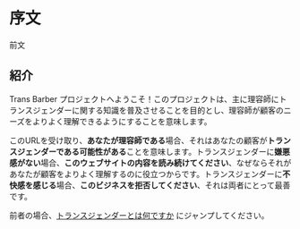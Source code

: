 # 序文

前文

## 紹介

Trans Barber プロジェクトへようこそ！このプロジェクトは、主に理容師にトランスジェンダーに関する知識を普及させることを目的とし、理容師が顧客のニーズをよりよく理解できるようにすることを意味します。

このURLを受け取り、**あなたが理容師である**場合、それはあなたの顧客が**トランスジェンダーである可能性がある**ことを意味します。トランスジェンダーに**嫌悪感がない**場合、**このウェブサイトの内容を読み続けてください**、なぜならそれがあなたが顧客をよりよく理解するのに役立つからです。トランスジェンダーに**不快感を感じる**場合、**このビジネスを拒否してください**、それは両者にとって最善です。

前者の場合、[トランスジェンダーとは何ですか](/jp/2whatstrans.md) にジャンプしてください。